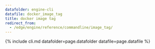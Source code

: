 ```yaml
---
datafolder: engine-cli
datafile: docker_image_tag
title: docker image tag
redirect_from:
  - /edge/engine/reference/commandline/image_tag/
---
```

<!--
This page is automatically generated from Docker's source code. If you want to
suggest a change to the text that appears here, open a ticket or pull request
in the source repository on GitHub:

https://github.com/docker/cli
-->

{% include cli.md datafolder=page.datafolder datafile=page.datafile %}
